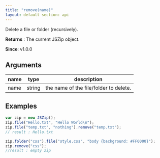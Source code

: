 ```yaml
---
title: "remove(name)"
layout: default section: api
---
```


Delete a file or folder (recursively).

__Returns__ : The current JSZip object.

__Since__: v1.0.0

## Arguments

name | type   | description
-----|--------|------------
name | string | the name of the file/folder to delete.

## Examples

```js
var zip = new JSZip();
zip.file("Hello.txt", "Hello World\n");
zip.file("temp.txt", "nothing").remove("temp.txt");
// result : Hello.txt

zip.folder("css").file("style.css", "body {background: #FF0000}");
zip.remove("css");
//result : empty zip
```


